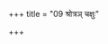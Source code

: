 +++
title = "09 श्रोत्रञ् चक्षुः"

+++
<div class="js_include" url="../11_yatanto_yoginashc.md"  newLevelForH1="2" includeTitle="false"> </div>  


